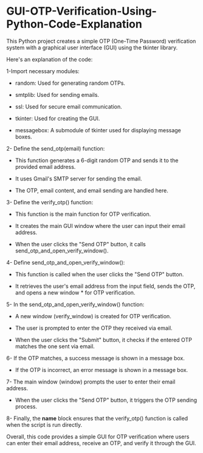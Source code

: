 # GUI-OTP-Verification-Using-Python-Code-Explanation 
This Python project creates a simple OTP (One-Time Password) verification system with a graphical user interface (GUI) using the tkinter library.

Here's an explanation of the code:


1-Import necessary modules:

* random: Used for generating random OTPs.

* smtplib: Used for sending emails.

* ssl: Used for secure email communication.

* tkinter: Used for creating the GUI.

* messagebox: A submodule of tkinter used for displaying message boxes.



2- Define the send_otp(email) function:


* This function generates a 6-digit random OTP and sends it to the provided email address.

* It uses Gmail's SMTP server for sending the email.

* The OTP, email content, and email sending are handled here.


3- Define the verify_otp() function:

* This function is the main function for OTP verification.

* It creates the main GUI window where the user can input their email address.

* When the user clicks the "Send OTP" button, it calls send_otp_and_open_verify_window().


4- Define send_otp_and_open_verify_window():


* This function is called when the user clicks the "Send OTP" button.

* It retrieves the user's email address from the input field, sends the OTP, and opens a new window * for OTP verification.


5- In the send_otp_and_open_verify_window() function:


* A new window (verify_window) is created for OTP verification.

* The user is prompted to enter the OTP they received via email.

* When the user clicks the "Submit" button, it checks if the entered OTP matches the one sent via email.


6- If the OTP matches, a success message is shown in a message box.


* If the OTP is incorrect, an error message is shown in a message box.


7- The main window (window) prompts the user to enter their email address.


* When the user clicks the "Send OTP" button, it triggers the OTP sending process.


8- Finally, the __name__ block ensures that the verify_otp() function is called when the script is run directly.

Overall, this code provides a simple GUI for OTP verification where users can enter their email address, receive an OTP, and verify it through the GUI.




